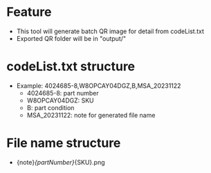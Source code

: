 # Feature

- This tool will generate batch QR image for detail from codeList.txt
- Exported QR folder will be in "output/"

# codeList.txt structure

- Example: 4024685-8,W8OPCAY04DGZ,B,MSA_20231122
    - 4024685-8: part number
    - W8OPCAY04DGZ: SKU
    - B: part condition
    - MSA_20231122: note for generated file name

# File name structure

- {note}_{partNumber}_{SKU}.png
